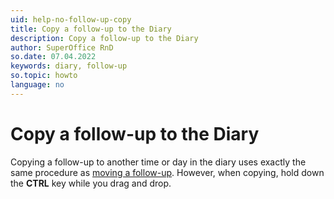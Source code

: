 ```yaml
---
uid: help-no-follow-up-copy
title: Copy a follow-up to the Diary
description: Copy a follow-up to the Diary
author: SuperOffice RnD
so.date: 07.04.2022
keywords: diary, follow-up
so.topic: howto
language: no
---
```


# Copy a follow-up to the Diary

Copying a follow-up to another time or day in the diary uses exactly the same procedure as [moving a follow-up][1]. However, when copying, hold down the **CTRL** key while you drag and drop.

<!-- Referenced links -->
[1]: move-follow-up.md

<!-- Referenced images -->

